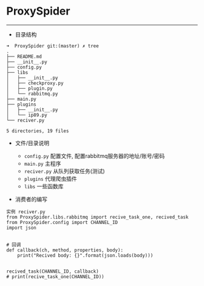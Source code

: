 # ProxySpider
____
* 目录结构
```
➜  ProxySpider git:(master) ✗ tree
.
├── README.md
├── __init__.py
├── config.py
├── libs
│   ├── __init__.py
│   ├── checkproxy.py
│   ├── plugin.py
│   └── rabbitmq.py
├── main.py
├── plugins
│   ├── __init__.py
│   └── ip89.py
└── reciver.py

5 directories, 19 files
```

* 文件/目录说明
	+ `config.py` 配置文件, 配置rabbitmq服务器的地址/账号/密码
	+ `main.py` 主程序
	+ `reciver.py` 从队列获取任务(测试)
	+ `plugins` 代理爬虫插件
	+ `libs` 一些函数库

* 消费者的编写
```
实例 reciver.py
from ProxySpider.libs.rabbitmq import recive_task_one, recived_task
from ProxySpider.config import CHANNEL_ID
import json


# 回调
def callback(ch, method, properties, body):
    print("Recived body: {}".format(json.loads(body)))


recived_task(CHANNEL_ID, callback)
# print(recive_task_one(CHANNEL_ID))
```